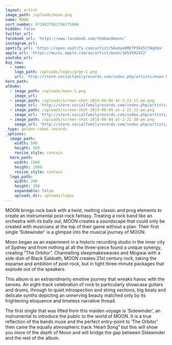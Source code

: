 ```yaml
---
layout: artist
image_path: /uploads/moon.png
name: MOON
sort_number: 9739827982798275000
hidden: false
twitter_url:
facebook_url: 'https://www.facebook.com/thebandmoon/'
instagram_url:
spotify_url: 'https://open.spotify.com/artist/5Asmy4dMEfP3kX5CtNgUQa'
apple_url: 'https://music.apple.com/au/artist/moon/1053592422'
youtube_url:
buy_now:
  - name:
    logo_path: /uploads/logos/grge-1.png
    url: 'http://store.socialfamilyrecords.com/index.php/artists/moon.html'
hero_path:
albums:
  - image_path: /uploads/moon-1.png
    image_url:
  - image_path: /uploads/screen-shot-2019-06-04-at-2-21-13-pm.png
    image_url: 'http://store.socialfamilyrecords.com/index.php/artists/moon.html'
  - image_path: /uploads/screen-shot-2019-06-04-at-2-21-21-pm.png
    image_url: 'http://store.socialfamilyrecords.com/index.php/artists/moon.html'
  - image_path: /uploads/screen-shot-2019-06-04-at-2-21-30-pm.png
    image_url: 'http://store.socialfamilyrecords.com/index.php/artists/moon.html'
_type: golden-robot-records
_options:
  image_path:
    width: 500
    height: 500
    resize_style: contain
  hero_path:
    width: 1500
    height: 1000
    resize_style: contain
  logo_path:
    width: 200
    height: 200
    expandable: false
    uploads_dir: uploads/logos
---
```


MOON brings rock back with a twist, melting classic and prog elements to create an instrumental post-rock fantasy. Treating a rock band like an orchestra with its balls out, MOON creates a soundscape that could only be created with musicians at the top of their game without a plan. Their first single ‘Sidewinder’ is a glimpse into the musical journey of MOON.&nbsp;

Moon began as an experiment in a historic recording studio in the inner city of Sydney and from nothing at all the three-piece found a unique synergy, creating “The Orbitor”. Channelling sleepmakeswaves and Mogwai with a side dish of Black Sabbath, MOON creates 21st century rock, taking the expanse and ambition of post-rock, but in tight three-minute packages that explode out of the speakers.&nbsp;

This album is an extraordinarily emotive journey that wreaks havoc with the senses. An eight-track celebration of rock to particularly showcase guitars and drums, through to quiet introspection and string sections, big beats and delicate synths depicting an unnerving beauty matched only by its frightening eloquence and timeless narrative thread.&nbsp;

The first single that was lifted from this maiden voyage is ‘Sidewinder’, an instrumental to introduce the public to the world of MOON. It is a true reflection of the bands muse and the perfect entry-point to ‘The Orbitor’ then came the equally atmospheric track ‘Heart Song” but this will show you more of the depth of Moon and will bridge the gap between Sidewinder and the rest of the album.
